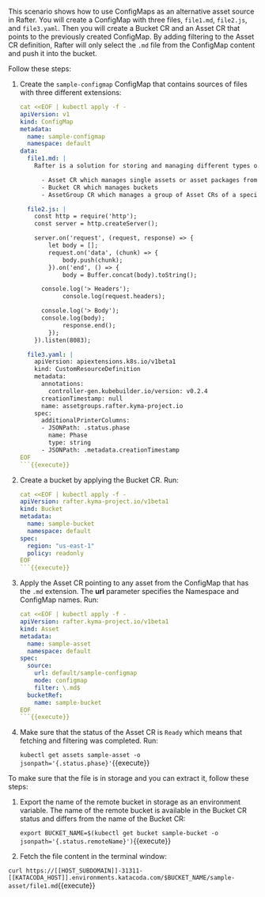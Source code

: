 This scenario shows how to use ConfigMaps as an alternative asset source in Rafter. You will create a ConfigMap with three files, `file1.md`, `file2.js`, and `file3.yaml`. Then you will create a Bucket CR and an Asset CR that points to the previously created ConfigMap. By adding filtering to the Asset CR definition, Rafter will only select the `.md` file from the ConfigMap content and push it into the bucket.

Follow these steps:

1. Create the `sample-configmap` ConfigMap that contains sources of files with three different extensions:

    ```yaml
    cat <<EOF | kubectl apply -f -
    apiVersion: v1
    kind: ConfigMap
    metadata:
      name: sample-configmap
      namespace: default
    data:
      file1.md: |
        Rafter is a solution for storing and managing different types of files called assets. It uses MinIO as object storage. The whole concept of Rafter relies on Kubernetes custom resources (CRs) managed by the Rafter Controller Manager. These CRs include:

          - Asset CR which manages single assets or asset packages from URLs or ConfigMaps
          - Bucket CR which manages buckets
          - AssetGroup CR which manages a group of Asset CRs of a specific type to make it easier to use and extract webhook information

      file2.js: |
        const http = require('http');
        const server = http.createServer();

        server.on('request', (request, response) => {
            let body = [];
            request.on('data', (chunk) => {
                body.push(chunk);
            }).on('end', () => {
                body = Buffer.concat(body).toString();

          console.log('> Headers');
                console.log(request.headers);

          console.log('> Body');
          console.log(body);
                response.end();
            });
        }).listen(8083);

      file3.yaml: |
        apiVersion: apiextensions.k8s.io/v1beta1
        kind: CustomResourceDefinition
        metadata:
          annotations:
            controller-gen.kubebuilder.io/version: v0.2.4
          creationTimestamp: null
          name: assetgroups.rafter.kyma-project.io
        spec:
          additionalPrinterColumns:
          - JSONPath: .status.phase
            name: Phase
            type: string
          - JSONPath: .metadata.creationTimestamp
    EOF
    ```{{execute}}

2. Create a bucket by applying the Bucket CR. Run:

    ```yaml
    cat <<EOF | kubectl apply -f -
    apiVersion: rafter.kyma-project.io/v1beta1
    kind: Bucket
    metadata:
      name: sample-bucket
      namespace: default
    spec:
      region: "us-east-1"
      policy: readonly
    EOF
    ```{{execute}}

3. Apply the Asset CR pointing to any asset from the ConfigMap that has the `.md` extension. The **url** parameter specifies the Namespace and ConfigMap names. Run:

    ```yaml
    cat <<EOF | kubectl apply -f -
    apiVersion: rafter.kyma-project.io/v1beta1
    kind: Asset
    metadata:
      name: sample-asset
      namespace: default
    spec:
      source:
        url: default/sample-configmap
        mode: configmap
        filter: \.md$
      bucketRef:
        name: sample-bucket
    EOF
    ```{{execute}}

4. Make sure that the status of the Asset CR is `Ready` which means that fetching and filtering was completed. Run:

   `kubectl get assets sample-asset -o jsonpath='{.status.phase}'`{{execute}}

To make sure that the file is in storage and you can extract it, follow these steps:

1. Export the name of the remote bucket in storage as an environment variable. The name of the remote bucket is available in the Bucket CR status and differs from the name of the Bucket CR:

   `export BUCKET_NAME=$(kubectl get bucket sample-bucket -o jsonpath='{.status.remoteName}')`{{execute}}

2. Fetch the file content in the terminal window:

  `curl https://[[HOST_SUBDOMAIN]]-31311-[[KATACODA_HOST]].environments.katacoda.com/$BUCKET_NAME/sample-asset/file1.md`{{execute}}
